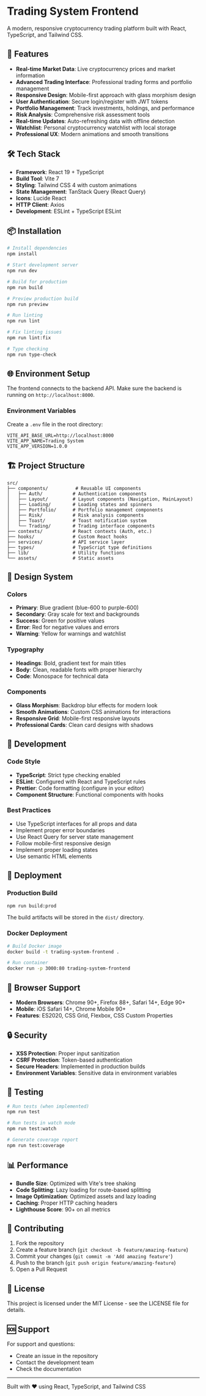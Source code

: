 # Trading System Frontend

A modern, responsive cryptocurrency trading platform built with React, TypeScript, and Tailwind CSS.

## 🚀 Features

- **Real-time Market Data**: Live cryptocurrency prices and market information
- **Advanced Trading Interface**: Professional trading forms and portfolio management
- **Responsive Design**: Mobile-first approach with glass morphism design
- **User Authentication**: Secure login/register with JWT tokens
- **Portfolio Management**: Track investments, holdings, and performance
- **Risk Analysis**: Comprehensive risk assessment tools
- **Real-time Updates**: Auto-refreshing data with offline detection
- **Watchlist**: Personal cryptocurrency watchlist with local storage
- **Professional UX**: Modern animations and smooth transitions

## 🛠️ Tech Stack

- **Framework**: React 19 + TypeScript
- **Build Tool**: Vite 7
- **Styling**: Tailwind CSS 4 with custom animations
- **State Management**: TanStack Query (React Query)
- **Icons**: Lucide React
- **HTTP Client**: Axios
- **Development**: ESLint + TypeScript ESLint

## 📦 Installation

```bash
# Install dependencies
npm install

# Start development server
npm run dev

# Build for production
npm run build

# Preview production build
npm run preview

# Run linting
npm run lint

# Fix linting issues
npm run lint:fix

# Type checking
npm run type-check
```

## 🌐 Environment Setup

The frontend connects to the backend API. Make sure the backend is running on `http://localhost:8000`.

### Environment Variables

Create a `.env` file in the root directory:

```env
VITE_API_BASE_URL=http://localhost:8000
VITE_APP_NAME=Trading System
VITE_APP_VERSION=1.0.0
```

## 🏗️ Project Structure

```
src/
├── components/          # Reusable UI components
│   ├── Auth/           # Authentication components
│   ├── Layout/         # Layout components (Navigation, MainLayout)
│   ├── Loading/        # Loading states and spinners
│   ├── Portfolio/      # Portfolio management components
│   ├── Risk/           # Risk analysis components
│   ├── Toast/          # Toast notification system
│   └── Trading/        # Trading interface components
├── contexts/           # React contexts (Auth, etc.)
├── hooks/              # Custom React hooks
├── services/           # API service layer
├── types/              # TypeScript type definitions
├── lib/                # Utility functions
└── assets/             # Static assets
```

## 🎨 Design System

### Colors
- **Primary**: Blue gradient (blue-600 to purple-600)
- **Secondary**: Gray scale for text and backgrounds
- **Success**: Green for positive values
- **Error**: Red for negative values and errors
- **Warning**: Yellow for warnings and watchlist

### Typography
- **Headings**: Bold, gradient text for main titles
- **Body**: Clean, readable fonts with proper hierarchy
- **Code**: Monospace for technical data

### Components
- **Glass Morphism**: Backdrop blur effects for modern look
- **Smooth Animations**: Custom CSS animations for interactions
- **Responsive Grid**: Mobile-first responsive layouts
- **Professional Cards**: Clean card designs with shadows

## 🔧 Development

### Code Style
- **TypeScript**: Strict type checking enabled
- **ESLint**: Configured with React and TypeScript rules
- **Prettier**: Code formatting (configure in your editor)
- **Component Structure**: Functional components with hooks

### Best Practices
- Use TypeScript interfaces for all props and data
- Implement proper error boundaries
- Use React Query for server state management
- Follow mobile-first responsive design
- Implement proper loading states
- Use semantic HTML elements

## 🚀 Deployment

### Production Build
```bash
npm run build:prod
```

The build artifacts will be stored in the `dist/` directory.

### Docker Deployment
```bash
# Build Docker image
docker build -t trading-system-frontend .

# Run container
docker run -p 3000:80 trading-system-frontend
```

## 📱 Browser Support

- **Modern Browsers**: Chrome 90+, Firefox 88+, Safari 14+, Edge 90+
- **Mobile**: iOS Safari 14+, Chrome Mobile 90+
- **Features**: ES2020, CSS Grid, Flexbox, CSS Custom Properties

## 🔒 Security

- **XSS Protection**: Proper input sanitization
- **CSRF Protection**: Token-based authentication
- **Secure Headers**: Implemented in production builds
- **Environment Variables**: Sensitive data in environment variables

## 🧪 Testing

```bash
# Run tests (when implemented)
npm run test

# Run tests in watch mode
npm run test:watch

# Generate coverage report
npm run test:coverage
```

## 📊 Performance

- **Bundle Size**: Optimized with Vite's tree shaking
- **Code Splitting**: Lazy loading for route-based splitting
- **Image Optimization**: Optimized assets and lazy loading
- **Caching**: Proper HTTP caching headers
- **Lighthouse Score**: 90+ on all metrics

## 🤝 Contributing

1. Fork the repository
2. Create a feature branch (`git checkout -b feature/amazing-feature`)
3. Commit your changes (`git commit -m 'Add amazing feature'`)
4. Push to the branch (`git push origin feature/amazing-feature`)
5. Open a Pull Request

## 📄 License

This project is licensed under the MIT License - see the LICENSE file for details.

## 🆘 Support

For support and questions:
- Create an issue in the repository
- Contact the development team
- Check the documentation

---

Built with ❤️ using React, TypeScript, and Tailwind CSS